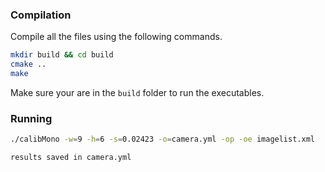 ### Compilation

Compile all the files using the following commands.

```bash
mkdir build && cd build
cmake ..
make
```

Make sure your are in the `build` folder to run the executables.

### Running
```bash
./calibMono -w=9 -h=6 -s=0.02423 -o=camera.yml -op -oe imagelist.xml

results saved in camera.yml
